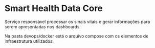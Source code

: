 # Smart Health Data Core

Serviço responsável processar os sinais vitais e gerar informações para serem apresentadas nos dashboards.

Na pasta devops/docker está o arquivo compose com os elementos de infraestrutura utilizados.